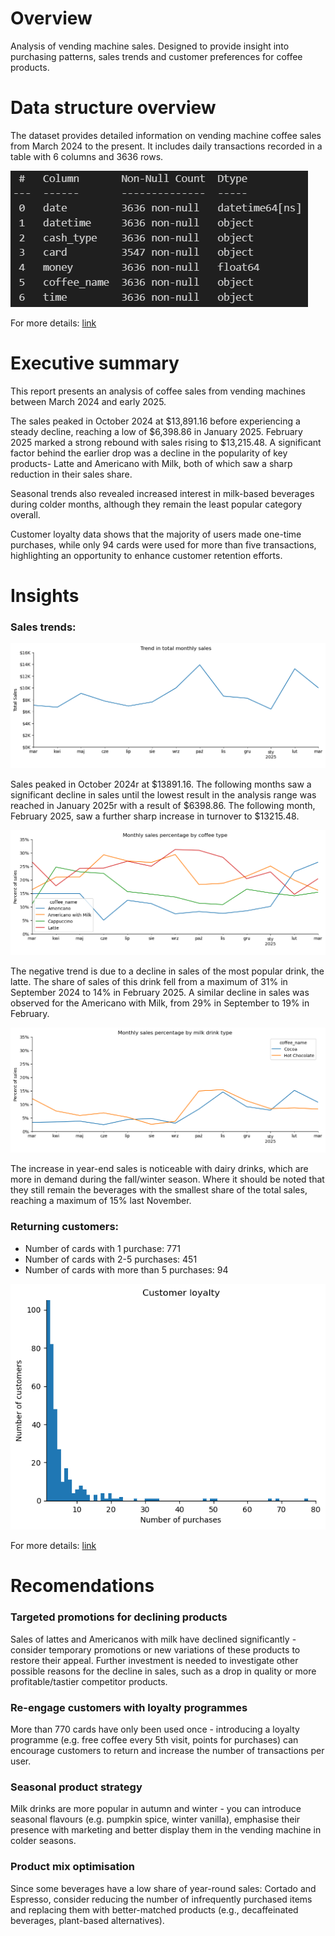 
# Overview 

Analysis of vending machine sales. Designed to provide insight into purchasing patterns, sales trends and customer preferences for coffee products. 

# Data structure overview

The dataset provides detailed information on vending machine coffee sales from March 2024 to the present. It includes daily transactions recorded in a table with 6 columns and 3636 rows.

![alt text](df_info.PNG)

For more details: [link](1.Coffee_Sales_Analysis_EDA.ipynb)

# Executive summary 

This report presents an analysis of coffee sales from vending machines between March 2024 and early 2025. 

The sales peaked in October 2024 at $13,891.16 before experiencing a steady decline, reaching a low of $6,398.86 in January 2025. February 2025 marked a strong rebound with sales rising to $13,215.48. A significant factor behind the earlier drop was a decline in the popularity of key products- Latte and Americano with Milk, both of which saw a sharp reduction in their sales share.

Seasonal trends also revealed increased interest in milk-based beverages during colder months, although they remain the least popular category overall.

Customer loyalty data shows that the majority of users made one-time purchases, while only 94 cards were used for more than five transactions, highlighting an opportunity to enhance customer retention efforts.

# Insights 

### Sales trends: 

![alt text](Monthly_sales_trend.png)
 
Sales peaked in October 2024r at $13891.16. The following months saw a significant decline in sales until the lowest result in the analysis range was reached in January 2025r with a result of $6398.86. The following month, February 2025, saw a further sharp increase in turnover to $13215.48.


![alt text](<Monthly sales percentage by coffee type.png>)

The negative trend is due to a decline in sales of the most popular drink, the latte. The share of sales of this drink fell from a maximum of 31% in September 2024 to 14% in February 2025. A similar decline in sales was observed for the Americano with Milk, from 29% in September to 19% in February.

![alt text](<Monthly sales percentage by milk drink type.png>)

The increase in year-end sales is noticeable with dairy drinks, which are more in demand during the fall/winter season. Where it should be noted that they still remain the beverages with the smallest share of the total sales, reaching a maximum of 15% last November.


### Returning customers:
- Number of cards with 1 purchase: 771
- Number of cards with 2-5 purchases: 451
- Number of cards with more than 5 purchases: 94

![alt text](<Customer loyalty.png>)

For more details: [link](2.Coffe_Sales_Trends.ipynb)

# Recomendations

### Targeted promotions for declining products

Sales of lattes and Americanos with milk have declined significantly - consider temporary promotions or new variations of these products to restore their appeal. Further investment is needed to investigate other possible reasons for the decline in sales, such as a drop in quality or more profitable/tastier competitor products.

### Re-engage customers with loyalty programmes

More than 770 cards have only been used once - introducing a loyalty programme (e.g. free coffee every 5th visit, points for purchases) can encourage customers to return and increase the number of transactions per user.

### Seasonal product strategy

Milk drinks are more popular in autumn and winter - you can introduce seasonal flavours (e.g. pumpkin spice, winter vanilla), emphasise their presence with marketing and better display them in the vending machine in colder seasons.

### Product mix optimisation

Since some beverages have a low share of year-round sales: Cortado and Espresso, consider reducing the number of infrequently purchased items and replacing them with better-matched products (e.g., decaffeinated beverages, plant-based alternatives).



